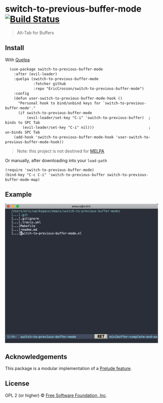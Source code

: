 # switch-to-previous-buffer-mode [![Build Status](https://travis-ci.org/EricCrosson/switch-to-previous-buffer-mode.svg?branch=master)](https://travis-ci.org/EricCrosson/switch-to-previous-buffer-mode)

> Alt-Tab for Buffers

## Install

With [Quelpa](https://framagit.org/steckerhalter/quelpa)

``` {.sourceCode .lisp}
  (use-package switch-to-previous-buffer-mode
    :after (evil-leader)
    :quelpa (switch-to-previous-buffer-mode
             :fetcher github
             :repo "EricCrosson/switch-to-previous-buffer-mode")
    :config
    (defun user-switch-to-previous-buffer-mode-hook ()
      "Personal hook to bind/unbind keys for `switch-to-previous-buffer-mode'."
      (if switch-to-previous-buffer-mode
          (evil-leader/set-key "C-i" 'switch-to-previous-buffer)  ; binds to SPC Tab
        (evil-leader/set-key "C-i" nil)))                         ; un-binds SPC Tab
    (add-hook 'switch-to-previous-buffer-mode-hook 'user-switch-to-previous-buffer-mode-hook))
```

> Note: this project is not destined for [MELPA](https://melpa.org/)

Or manually, after downloading into your `load-path`

``` {.sourceCode .lisp}
(require 'switch-to-previous-buffer-mode)
(bind-key "C-c C-i" 'switch-to-previous-buffer switch-to-previous-buffer-mode-map)
```

## Example

![Example](https://raw.githubusercontent.com/EricCrosson/switch-to-previous-buffer-mode/master/img/demo.gif)

## Acknowledgements

This package is a modular implementation of a
[Prelude feature](http://emacsredux.com/blog/2013/04/28/switch-to-previous-buffer/).

## License

GPL 2 (or higher) © [Free Software Foundation, Inc](http://www.fsf.org/about).

